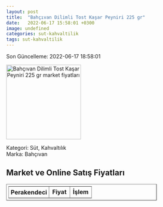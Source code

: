```yaml
---
layout: post
title:  "Bahçıvan Dilimli Tost Kaşar Peyniri 225 gr"
date:   2022-06-17 15:58:01 +0300
image: undefined
categories: sut-kahvaltilik
tags: sut-kahvaltilik
---
```


Son Güncelleme: 2022-06-17 18:58:01

<img src="undefined" width="200" alt="Bahçıvan Dilimli Tost Kaşar Peyniri 225 gr market fiyatları" />

Kategori: Süt, Kahvaltılık
<br />
Marka: Bahçıvan

<h2>Market ve Online Satış Fiyatları</h2>

<table border="1" style="padding: 5px;width:80%;">
  <tr>
    <td style="padding: 5px;"><strong>Perakendeci</strong></td>
    <td><strong>Fiyat</strong></td>
    <td><strong>İşlem</strong></td>
  </tr>
  
</table>

